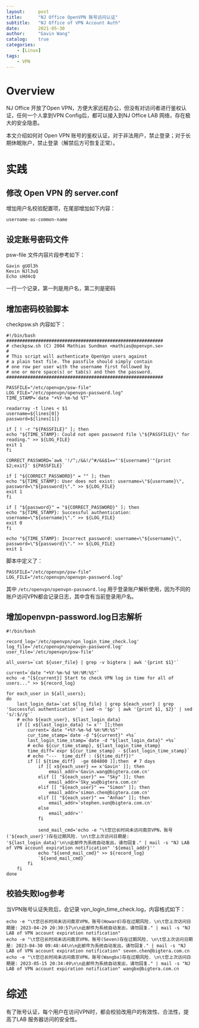```yaml
---
layout:     post
title:      "NJ Office OpenVPN 账号访问认证"
subtitle:   "NJ Office of VPN Account Auth"
date:       2021-05-30
author:     "Gavin Wang"
catalog:    true
categories:
    - [Linux]
tags:
    - VPN
---
```



# Overview

NJ Office 开放了Open VPN，方便大家远程办公，但没有对访问者进行鉴权认证，任何一个人拿到VPN Config后，都可以接入到NJ Office LAB 网络，存在极大的安全隐患。

本文介绍如何对 Open VPN 账号的鉴权认证，对于非法用户，禁止登录；对于长期休眠账户，禁止登录（解禁后方可恢复正常）。


# 实践


## 修改 Open VPN 的 server.conf

增加用户名校验配置项，在尾部增加如下内容：

```shell
username-as-common-name
```

## 设定账号密码文件

psw-file 文件内容片段参考如下：

```shell
Gavin gUOl3h
Kevin NJl3uQ
Echo sHd4cQ
```

一行一个记录，第一列是用户名，第二列是密码


## 增加密码校验脚本

checkpsw.sh 内容如下：

```shell
#!/bin/bash
###########################################################
# checkpsw.sh (C) 2004 Mathias Sundman <mathias@openvpn.se>
#
# This script will authenticate OpenVpn users against
# a plain text file. The passfile should simply contain
# one row per user with the username first followed by
# one or more space(s) or tab(s) and then the password.
###########################################################
 
PASSFILE="/etc/openvpn/psw-file"
LOG_FILE="/etc/openvpn/openvpn-password.log"
TIME_STAMP=`date "+%Y-%m-%d %T"`
 
readarray -t lines < $1
username=${lines[0]}
password=${lines[1]}

if [ ! -r "${PASSFILE}" ]; then
echo "${TIME_STAMP}: Could not open password file \"${PASSFILE}\" for reading." >> ${LOG_FILE}
exit 1
fi
 
CORRECT_PASSWORD=`awk '!/^;/&&!/^#/&&$1=="'${username}'"{print $2;exit}' ${PASSFILE}`
 
if [ "${CORRECT_PASSWORD}" = "" ]; then
echo "${TIME_STAMP}: User does not exist: username=\"${username}\", password=\"${password}\"." >> ${LOG_FILE}
exit 1
fi
 
if [ "${password}" = "${CORRECT_PASSWORD}" ]; then
echo "${TIME_STAMP}: Successful authentication: username=\"${username}\"." >> ${LOG_FILE}
exit 0
fi
 
echo "${TIME_STAMP}: Incorrect password: username=\"${username}\", password=\"${password}\"." >> ${LOG_FILE}
exit 1
```

脚本中定义了：

```shell
PASSFILE="/etc/openvpn/psw-file"
LOG_FILE="/etc/openvpn/openvpn-password.log"
```

其中 ```/etc/openvpn/openvpn-password.log``` 用于登录账户解析使用，因为不同的账户访问VPN都会记录日志，其中含有当前登录用户名。

## 增加openvpn-password.log日志解析

```shell
#!/bin/bash

record_log='/etc/openvpn/vpn_login_time_check.log'
log_file='/etc/openvpn/openvpn-password.log'
user_file='/etc/openvpn/psw-file'

all_users=`cat ${user_file} | grep -v bigtera | awk '{print $1}'`

current=`date "+%Y-%m-%d %H:%M:%S"`
echo -e "[${current}] Start to check VPN log in time for all of users..." >> ${record_log}

for each_user in ${all_users};
do
    last_login_data=`cat ${log_file} | grep ${each_user} | grep 'Successful authentication' | sed -n '$p' | awk '{print $1, $2}' | sed 's/:$//g'`
    # echo ${each_user}, ${last_login_data}
    if [[ x${last_login_data} != x'' ]];then
        current=`date "+%Y-%m-%d %H:%M:%S"`
        cur_time_stamp=`date -d "${current}" +%s`
        last_login_time_stamp=`date -d "${last_login_data}" +%s`
        # echo ${cur_time_stamp}, ${last_login_time_stamp}
        time_diff=`expr ${cur_time_stamp} - ${last_login_time_stamp}`
        # echo "---  time_diff : (${time_diff})"
        if [[ ${time_diff}  -ge 604800 ]];then  # 7 days
            if [[ x${each_user} == x'Gavin' ]]; then
                email_addr='Gavin.wang@bigtera.com.cn'
            elif [[ "${each_user}" == "Sky" ]]; then
                email_addr='Sky_wu@bigtera.com.cn'
            elif [[ "${each_user}" == "Simon" ]]; then
                email_addr='simon.chen@bigtera.com.cn'
            elif [[ "${each_user}" == "Anhao" ]]; then
                email_addr='stephen.sun@bigtera.com.cn'
            else
                email_addr=''
            fi

            send_mail_cmd='echo -e "\t您已长时间未访问南京VPN，账号('${each_user}')存在过期风险. \n\t您上次访问日期是: '${last_login_data}'\n\n此邮件为系统自动发出，请勿回复." | mail -s "NJ LAB of VPN account expiration notification" '${email_addr}''
            echo "${send_mail_cmd}" >> ${record_log}
            `${send_mail_cmd}`
        fi
    fi
done
```



## 校验失败log参考

当VPN账号认证失败后，会记录 vpn_login_time_check.log，内容格式如下：

```shell
echo -e "\t您已长时间未访问南京VPN，账号(Howard)存在过期风险. \n\t您上次访问日期是: 2023-04-29 20:30:57\n\n此邮件为系统自动发出，请勿回复." | mail -s "NJ LAB of VPN account expiration notification" 
echo -e "\t您已长时间未访问南京VPN，账号(Seven)存在过期风险. \n\t您上次访问日期是: 2023-04-30 09:48:44\n\n此邮件为系统自动发出，请勿回复." | mail -s "NJ LAB of VPN account expiration notification" seven.chen@bigtera.com.cn
echo -e "\t您已长时间未访问南京VPN，账号(Wangbx)存在过期风险. \n\t您上次访问日期是: 2023-05-15 20:34:49\n\n此邮件为系统自动发出，请勿回复." | mail -s "NJ LAB of VPN account expiration notification" wangbx@bigtera.com.cn
```


# 综述

有了账号认证，每个用户在访问VPN时，都会校验改用户的有效性、合法性，提高了LAB 服务器访问的安全性。

